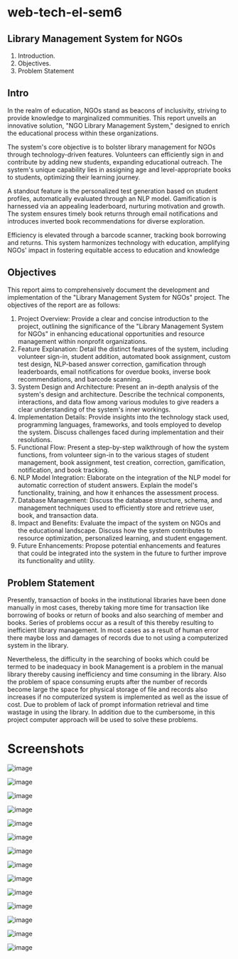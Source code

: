# web-tech-el-sem6

## Library Management System for NGOs

1.	Introduction.
2.	Objectives.
3.	Problem Statement

## Intro

In the realm of education, NGOs stand as beacons of inclusivity, striving to provide knowledge to marginalized communities. This report unveils an innovative solution, "NGO Library Management System," designed to enrich the educational process within these organizations.

The system's core objective is to bolster library management for NGOs through technology-driven features. Volunteers can efficiently sign in and contribute by adding new students, expanding educational outreach. The system's unique capability lies in assigning age and level-appropriate books to students, optimizing their learning journey.

A standout feature is the personalized test generation based on student profiles, automatically evaluated through an NLP model. Gamification is harnessed via an appealing leaderboard, nurturing motivation and growth. The system ensures timely book returns through email notifications and introduces inverted book recommendations for diverse exploration.

Efficiency is elevated through a barcode scanner, tracking book borrowing and returns. This system harmonizes technology with education, amplifying NGOs' impact in fostering equitable access to education and knowledge


## Objectives

This report aims to comprehensively document the development and implementation of the "Library Management System for NGOs" project. The objectives of the report are as follows:

1.	Project Overview: Provide a clear and concise introduction to the project, outlining the significance of the "Library Management System for NGOs" in enhancing educational opportunities and resource management within nonprofit organizations.
2.	Feature Explanation: Detail the distinct features of the system, including volunteer sign-in, student addition, automated book assignment, custom test design, NLP-based answer correction, gamification through leaderboards, email notifications for overdue books, inverse book recommendations, and barcode scanning.
3.	System Design and Architecture: Present an in-depth analysis of the system's design and architecture. Describe the technical components, interactions, and data flow among various modules to give readers a clear understanding of the system's inner workings.
4.	Implementation Details: Provide insights into the technology stack used, programming languages, frameworks, and tools employed to develop the system. Discuss challenges faced during implementation and their resolutions.
5.	Functional Flow: Present a step-by-step walkthrough of how the system functions, from volunteer sign-in to the various stages of student management, book assignment, test creation, correction, gamification, notification, and book tracking.
6.	NLP Model Integration: Elaborate on the integration of the NLP model for automatic correction of student answers. Explain the model's functionality, training, and how it enhances the assessment process.
7.	Database Management: Discuss the database structure, schema, and management techniques used to efficiently store and retrieve user, book, and transaction data.
8.	Impact and Benefits: Evaluate the impact of the system on NGOs and the educational landscape. Discuss how the system contributes to resource optimization, personalized learning, and student engagement.
9.	Future Enhancements: Propose potential enhancements and features that could be integrated into the system in the future to further improve its functionality and utility.
    

## Problem Statement

Presently, transaction of books in the institutional libraries have been done manually in most cases, thereby taking more time for transaction like borrowing of books or return of books and also searching of member and books. Series of problems occur as a result of this thereby
resulting to inefficient library management. In most cases as a result of human error there maybe loss and damages of records due to not using a computerized system in the library. 

Nevertheless, the difficulty in the searching of books which could be termed to be inadequacy in book Management is a problem in the manual library thereby causing inefficiency and time consuming in the library. Also the problem of space consuming erupts after the number of records become large the space for physical storage of file and records also increases if no
computerized system is implemented as well as the issue of cost. Due to problem of lack of prompt information retrieval and time wastage in using the library. In addition due to the cumbersome, in this project computer approach will be used to solve these problems. 

# Screenshots

![image](https://github.com/anusha-xox/web-tech-el-sem6/assets/75865099/20cd162b-81e6-4c88-b621-aaafcf658eca)

![image](https://github.com/anusha-xox/web-tech-el-sem6/assets/75865099/5be4ffac-b01a-4446-b144-ce7bb5add4eb)

![image](https://github.com/anusha-xox/web-tech-el-sem6/assets/75865099/94ceddb8-5cde-46c6-9335-bfae35f2ff83)

![image](https://github.com/anusha-xox/web-tech-el-sem6/assets/75865099/d39fcc00-65b7-4139-9fba-7a6c85a60a2f)

![image](https://github.com/anusha-xox/web-tech-el-sem6/assets/75865099/ec0b1673-e265-4534-967b-6c6372d74669)

![image](https://github.com/anusha-xox/web-tech-el-sem6/assets/75865099/c1ad9c5c-e939-4fc0-a80a-bd02d061bd78)

![image](https://github.com/anusha-xox/web-tech-el-sem6/assets/75865099/1cf5f7c5-8cc2-4460-be44-2d22d5bdeaaf)

![image](https://github.com/anusha-xox/web-tech-el-sem6/assets/75865099/5cc910e9-df51-4618-9026-77260e98e7c5)

![image](https://github.com/anusha-xox/web-tech-el-sem6/assets/75865099/886b3702-3daa-4175-bbaa-6c20606f48ef)

![image](https://github.com/anusha-xox/web-tech-el-sem6/assets/75865099/a74bf9c9-a6ff-4077-8f11-4c09b33ab842)

![image](https://github.com/anusha-xox/web-tech-el-sem6/assets/75865099/814b2378-c064-4001-8106-49af4cd74caf)

![image](https://github.com/anusha-xox/web-tech-el-sem6/assets/75865099/69759bb3-8e9e-4755-9a06-fc0b71de75c1)

![image](https://github.com/anusha-xox/web-tech-el-sem6/assets/75865099/773c7ef3-ee28-41c2-b5d8-f7f1d1eb9ea9)

![image](https://github.com/anusha-xox/web-tech-el-sem6/assets/75865099/fe2eab51-645d-476f-9b68-cf67ac17e882)














